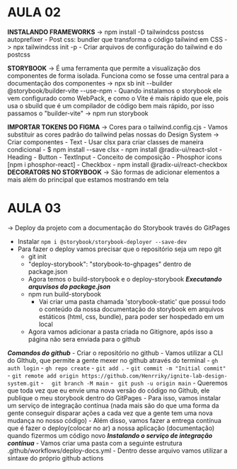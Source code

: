 # AULA 02

**INSTALANDO FRAMEWORKS**
-> npm install -D tailwindcss postcss autoprefixer
    - Post css: bundler que transforma o código tailwind em CSS
-> npx tailwindcss init -p 
    - Criar arquivos de configuração do tailwind e do postcss

**STORYBOOK**
-> É uma ferramenta que permite a visualização dos componentes de forma isolada. Funciona como se fosse uma central
para a documentação dos componentes
-> npx sb init --builder @storybook/builder-vite --use-npm
    - Quando instalamos o storybook ele vem configurado como WebPack, e como o Vite é mais rápido que ele, pois usa o sbuild que é um compilador de código bem mais rápido, por isso passamos o "builder-vite"
-> npm run storybook

**IMPORTAR TOKENS DO FIGMA**
-> Cores para o tailwind.config.cjs
    - Vamos substituir as cores padrão do tailwind pelas nossas do Design System
-> Criar componentes 
    - Text
        - Usar clsx para criar classes de maneira condicional 
          - $ npm install --save clsx
        - npm install @radix-ui/react-slot
    - Heading
    - Button
    - TextInput
      - Conceito de composição
      - Phosphor icons [npm i phosphor-react]
    - Checkbox
      - npm install @radix-ui/react-checkbox
**DECORATORS NO STORYBOOK**
-> São formas de adicionar elementos a mais além do principal que estamos mostrando em tela

# AULA 03

-> Deploy da projeto com a documentação do Storybook través do GitPages
  - Instalar ```npm i @storybook/storybook-deployer --save-dev```
  - Para fazer o deploy vamos precisar que o repositório seja um repo git
    - git init
    - "deploy-storybook": "storybook-to-ghpages" dentro de package.json
    - Agora temos o build-storybook e o deploy-storybook
***Executando arquvisos do package.json***
    - npm run build-storybook
      - Vai criar uma pasta chamada 'storybook-static' que possui todo o conteúdo da nossa documentação do storybook
        em arquivos estáticos (html, css, bundle), para poder ser hospedado em um local
    - Agora vamos adicionar a pasta criada no Gitignore, após isso a página não sera enviada para o github

***Comandos do github***
    - Criar o repositório no github
      - Vamos utilizar a CLI do GIthub, que permite a gente mexer no github através do terminal
      - ```gh auth login```
      - ```gh repo create```
      - ```git add .```
      - ```git commit -m "Initial commit"```
      - ```git remote add origin https://github.com/Henrriky/ignite-lab-design-system.git```
      - ```  git branch -M main```
      - ``` git push -u origin main```
    - Queremos que toda vez que eu envie uma nova versão do código no Github, ele publique o meu storybook dentro do GitPages
      - Para isso, vamos instalar um serviço de integração contínua (nada mais são do que uma forma da gente conseguir disparar ações a cada vez que a gente tem uma nova mudança no nosso código)
        - Além disso, vamos fazer a entrega contínua que é fazer o deploy(colocar no ar) a nossa aplicação (documentação) quando fizermos um código novo
***Instalando o serviço de integração contínua***
    - Vamos criar uma pasta com a seguinte estrutura .github/workflows/deploy-docs.yml
      - Dentro desse arquivo vamos utilizar a sintaxe do próprio github actions